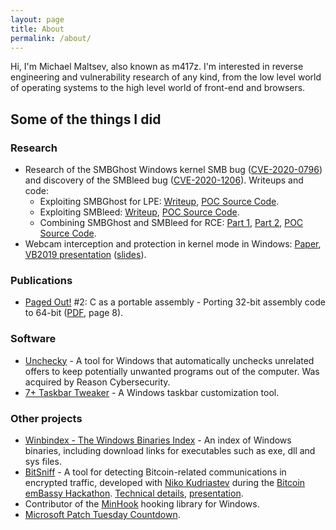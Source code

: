 ```yaml
---
layout: page
title: About
permalink: /about/
---
```


Hi, I'm Michael Maltsev, also known as m417z. I'm interested in reverse engineering and vulnerability research of any kind, from the low level world of operating systems to the high level world of front-end and browsers.

## Some of the things I did

### Research

* Research of the SMBGhost Windows kernel SMB bug ([CVE-2020-0796](https://portal.msrc.microsoft.com/en-US/security-guidance/advisory/CVE-2020-0796)) and discovery of the SMBleed bug ([CVE-2020-1206](https://portal.msrc.microsoft.com/en-US/security-guidance/advisory/CVE-2020-1206)). Writeups and code:
	* Exploiting SMBGhost for LPE: [Writeup](https://blog.zecops.com/vulnerabilities/exploiting-smbghost-cve-2020-0796-for-a-local-privilege-escalation-writeup-and-poc/), [POC Source Code](https://github.com/ZecOps/CVE-2020-0796-LPE-POC).
	* Exploiting SMBleed: [Writeup](https://blog.zecops.com/vulnerabilities/smbleedingghost-writeup-chaining-smbleed-cve-2020-1206-with-smbghost/), [POC Source Code](https://github.com/ZecOps/CVE-2020-1206-POC).
	* Combining SMBGhost and SMBleed for RCE: [Part 1](https://blog.zecops.com/vulnerabilities/smbleedingghost-writeup-part-ii-unauthenticated-memory-read-preparing-the-ground-for-an-rce/), [Part 2](https://blog.zecops.com/vulnerabilities/smbleedingghost-writeup-part-iii-from-remote-read-smbleed-to-rce/), [POC Source Code](https://github.com/ZecOps/CVE-2020-0796-RCE-POC).
* Webcam interception and protection in kernel mode in Windows: [Paper](https://www.virusbulletin.com/virusbulletin/2018/09/through-looking-glass-webcam-interception-and-protection-kernel-mode/), [VB2019 presentation](https://www.virusbulletin.com/conference/vb2019/abstracts/webcam-interception-and-protection-kernel-mode-windows-partner-presentation) ([slides](https://www.virusbulletin.com/uploads/pdf/conference_slides/2019/VB2019-Maltsev.pdf)).

### Publications

* [Paged Out!](https://pagedout.institute/) #2: C as a portable assembly - Porting 32-bit assembly code to 64-bit ([PDF](https://pagedout.institute/download/PagedOut_002_beta2.pdf), page 8).

### Software

* [Unchecky](https://unchecky.com/) - A tool for Windows that automatically unchecks unrelated offers to keep potentially unwanted programs out of the computer. Was acquired by Reason Cybersecurity.
* [7+ Taskbar Tweaker](https://tweaker.rammichael.com/) - A Windows taskbar customization tool.

### Other projects

* [Winbindex - The Windows Binaries Index](https://winbindex.m417z.com/) - An index of Windows binaries, including download links for executables such as exe, dll and sys files.
* [BitSniff](https://m417z.com/bitsniff/) - A tool for detecting Bitcoin-related communications in encrypted traffic, developed with [Niko Kudriastev](https://79jke.github.io/) during the [Bitcoin emBassy Hackathon](https://www.meetup.com/bitcoin-il/events/264327474/). [Technical details](https://79jke.github.io/BitSniff/), [presentation](https://www.youtube.com/watch?v=9S8xsDq3PTU).
* Contributor of the [MinHook](https://github.com/m417z/minhook) hooking library for Windows.
* [Microsoft Patch Tuesday Countdown](https://m417z.com/ms-patch-tuesday/).
